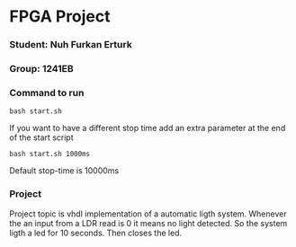 # FPGA Project

### Student: Nuh Furkan Erturk

### Group:  1241EB

### Command to run
```
bash start.sh
```
If you want to have a different stop time
add an extra parameter at the end of the start script
```
bash start.sh 1000ms
```
Default stop-time is 10000ms


### Project
Project topic is vhdl implementation of a automatic ligth system.
Whenever the an input from a LDR read is 0 it means no light detected.
So the system ligth a led for 10 seconds.
Then closes the led.